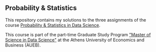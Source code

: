 ## Probability & Statistics
This repository contains my solutions to the three assignments of the course [Probability & Statistics in Data Science](https://www.dept.aueb.gr/sites/default/files/cs/master/MScDS_Probability%20and%20Statistics%20for%20Data%20Analysis_syllabus%20updated.pdf).

This course is part of the part-time Graduate Study Program ["Master of Science in Data Science"](https://www.dept.aueb.gr/en/cs/content/graduate-study-program-master-science-data-science) at the Athens University of Economics and Business (AUEB).
